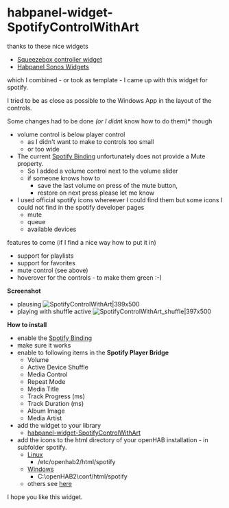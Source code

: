 # habpanel-widget-SpotifyControlWithArt
thanks to these nice widgets

* [Squeezebox controller widget](https://community.openhab.org/t/squeezebox-controller-widget/47260)
* [Habpanel Sonos Widgets](https://community.openhab.org/t/habpanel-sonos-widgets/70987)

which I combined - or took as template - I came up with this widget for spotify.

I tried to be as close as possible to the Windows App in the layout of the controls.

Some changes had to be done *(or I didn*t know how to do them)* though
* volume control is below player control 
  * as I didn't want to make to controls too small 
  * or too wide
* The current [Spotify Binding](https://www.openhab.org/addons/bindings/spotify/) unfortunately does not provide a Mute property.
  * So I added a volume control next to the volume slider
  * if someone knows how to 
    * save the last volume on press of the mute button, 
    * restore on next press
please let me know
* I used official spotify icons whereever I could find them but some icons I could not find in the spotify developer pages
  * mute
  * queue
  * available devices

features to come (if I find a nice way how to put it in)
* support for playlists
* support for favorites
* mute control (see above)
* hoverover for the controls - to make them green :-) 

**Screenshot**
* plausing
![SpotifyControlWithArt|399x500](upload://anOIfBuTzPHrOEbfMig1884dzH.jpeg) 
* playing with shuffle active
![SpotifyControlWithArt_shuffle|397x500](upload://4NCThOEoYRJYLjq0Xe6TQ31AXEl.jpeg) 

**How to install**
* enable the [Spotify Binding](https://www.openhab.org/addons/bindings/spotify/)
* make sure it works
* enable to following items in the **Spotify Player Bridge**
  * Volume
  * Active Device Shuffle
  * Media Control
  * Repeat Mode
  * Media Title
  * Track Progress (ms)
  * Track Duration (ms)
  * Album Image
  * Media Artist
* add the widget to your library
  * [habpanel-widget-SpotifyControlWithArt](https://github.com/Rosi2143/habpanel-widget-SpotifyControlWithArt)
* add the icons to the html directory of your openHAB installation - in subfolder spotify.
  * [Linux](https://www.openhab.org/docs/installation/linux.html#file-locations)
    * /etc/openhab2/html/spotify
  * [Windows](https://www.openhab.org/docs/installation/windows.html#file-locations)
    * C:\openHAB2\conf/html/spotify
  * others see [here](https://www.openhab.org/docs/installation/)

I hope you like this widget.
